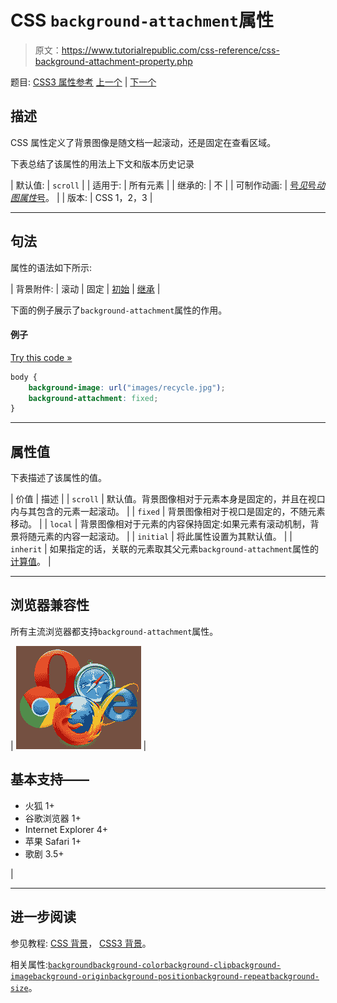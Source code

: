 # CSS `background-attachment`属性

> 原文：<https://www.tutorialrepublic.com/css-reference/css-background-attachment-property.php>

题目: [CSS3 属性参考](css3-properties.php) [上一个](css-background-property.php) | [下一个](css3-background-clip-property.php)

## 描述

CSS 属性定义了背景图像是随文档一起滚动，还是固定在查看区域。

下表总结了该属性的用法上下文和版本历史记录

| 默认值: | `scroll` |
| 适用于: | 所有元素 |
| 继承的: | 不 |
| 可制作动画: | [号*见*号*动图属性*号](css-animatable-properties.php)。 |
| 版本: | CSS 1，2，3 |

* * *

## 句法

属性的语法如下所示:

| 背景附件: | 滚动 &#124; 固定 &#124; [初始](../definitions.php#initial) &#124; [继承](../definitions.php#inherit) |

下面的例子展示了`background-attachment`属性的作用。

#### 例子

[Try this code »](../codelab.php?topic=css&file=background-attachment-property "Try this code using online Editor")

```css
body {
    background-image: url("images/recycle.jpg");
    background-attachment: fixed;
}
```

* * *

## 属性值

下表描述了该属性的值。

| 价值 | 描述 |
| `scroll` | 默认值。背景图像相对于元素本身是固定的，并且在视口内与其包含的元素一起滚动。 |
| `fixed` | 背景图像相对于视口是固定的，不随元素移动。 |
| `local` | 背景图像相对于元素的内容保持固定:如果元素有滚动机制，背景将随元素的内容一起滚动。 |
| `initial` | 将此属性设置为其默认值。 |
| `inherit` | 如果指定的话，关联的元素取其父元素`background-attachment`属性的[计算值](../definitions.php#computed-value)。 |

* * *

## 浏览器兼容性

所有主流浏览器都支持`background-attachment`属性。

| ![Browsers Icon](img/e9331123c77668c1832e541c2fca1002.png) | 

## 基本支持——

*   火狐 1+
*   谷歌浏览器 1+
*   Internet Explorer 4+
*   苹果 Safari 1+
*   歌剧 3.5+

 |

* * *

## 进一步阅读

参见教程: [CSS 背景](../css-tutorial/css-background.php)， [CSS3 背景](../css-tutorial/css3-background.php)。

相关属性:[`background`](css-background-property.php)[`background-color`](css-background-color-property.php)[`background-clip`](css3-background-clip-property.php)[`background-image`](css-background-image-property.php)[`background-origin`](css3-background-origin-property.php)[`background-position`](css-background-position-property.php)[`background-repeat`](css-background-repeat-property.php)[`background-size`](css3-background-size-property.php)。
